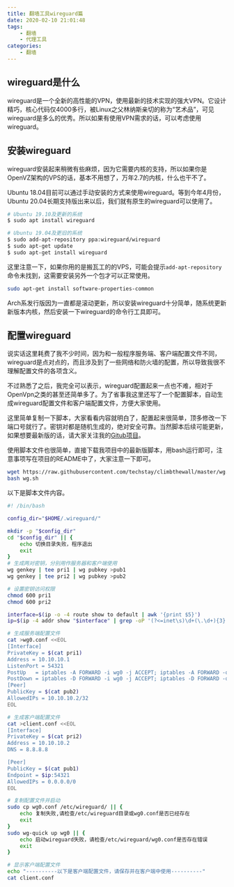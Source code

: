```yaml
---
title: 翻墙工具wireguard篇
date: 2020-02-10 21:01:48
tags:
    - 翻墙
    - 代理工具
categories:
    - 翻墙
---
```


## wireguard是什么

wireguard是一个全新的高性能的VPN，使用最新的技术实现的强大VPN。它设计精巧，核心代码仅4000多行，被Linux之父林纳斯亲切的称为“艺术品”，可见wireguard是多么的优秀。所以如果有使用VPN需求的话，可以考虑使用wireguard。

## 安装wireguard

wireguard安装起来稍微有些麻烦，因为它需要内核的支持，所以如果你是OpenVZ架构的VPS的话，基本不用想了，万年2.7的内核，什么也干不了。

Ubuntu 18.04目前可以通过手动安装的方式来使用wireguard。等到今年4月份，Ubuntu 20.04长期支持版出来以后，我们就有原生的wireguard可以使用了。

```sh
# Ubuntu 19.10及更新的系统
$ sudo apt install wireguard

# Ubuntu 19.04及更旧的系统
$ sudo add-apt-repository ppa:wireguard/wireguard
$ sudo apt-get update
$ sudo apt-get install wireguard
```

这里注意一下，如果你用的是搬瓦工的的VPS，可能会提示`add-apt-repository`命令未找到，这需要安装另外一个包才可以正常使用。

```sh
sudo apt-get install software-properties-common
```

Arch系发行版因为一直都是滚动更新，所以安装wireguard十分简单，随系统更新新版本内核，然后安装一下wireguard的命令行工具即可。

## 配置wireguard

说实话这里耗费了我不少时间，因为和一般程序服务端、客户端配置文件不同，wireguard是点对点的，而且涉及到了一些网络和防火墙的配置，所以导致我很不理解配置文件的各项含义。

不过熟悉了之后，我完全可以表示，wireguard配置起来一点也不难，相对于OpenVpn之类的甚至还简单多了。为了省事我这里还写了一个配置脚本，自动生成wireguard配置文件和客户端配置文件，方便大家使用。

这里简单复制一下脚本，大家看看内容就明白了，配置起来很简单，顶多修改一下端口号就行了。密钥对都是随机生成的，绝对安全可靠。当然脚本后续可能更新，如果想要最新版的话，请大家关注我的[Gitub项目](https://github.com/techstay/climbthewall)。

使用脚本文件也很简单，直接下载我项目中的最新版脚本，用bash运行即可，注意事项写在项目的README中了，大家注意一下即可。

```sh
wget https://raw.githubusercontent.com/techstay/climbthewall/master/wg.sh
bash wg.sh
```

以下是脚本文件内容。

```sh
#! /bin/bash

config_dir="$HOME/.wireguard/"

mkdir -p "$config_dir"
cd "$config_dir" || {
    echo 切换目录失败，程序退出
    exit
}
# 生成两对密钥，分别用作服务器和客户端使用
wg genkey | tee pri1 | wg pubkey >pub1
wg genkey | tee pri2 | wg pubkey >pub2

# 设置密钥访问权限
chmod 600 pri1
chmod 600 pri2

interface=$(ip -o -4 route show to default | awk '{print $5}')
ip=$(ip -4 addr show "$interface" | grep -oP '(?<=inet\s)\d+(\.\d+){3}')

# 生成服务端配置文件
cat >wg0.conf <<EOL
[Interface] 
PrivateKey = $(cat pri1)
Address = 10.10.10.1
ListenPort = 54321
PostUp   = iptables -A FORWARD -i wg0 -j ACCEPT; iptables -A FORWARD -o wg0 -j ACCEPT; iptables -t nat -A POSTROUTING -o $interface -j MASQUERADE
PostDown = iptables -D FORWARD -i wg0 -j ACCEPT; iptables -D FORWARD -o wg0 -j ACCEPT; iptables -t nat -D POSTROUTING -o $interface -j MASQUERADE
[Peer]
PublicKey = $(cat pub2)
AllowedIPs = 10.10.10.2/32
EOL

# 生成客户端配置文件
cat >client.conf <<EOL
[Interface]
PrivateKey = $(cat pri2)
Address = 10.10.10.2
DNS = 8.8.8.8

[Peer]
PublicKey = $(cat pub1)
Endpoint = $ip:54321
AllowedIPs = 0.0.0.0/0
EOL

# 复制配置文件并启动
sudo cp wg0.conf /etc/wireguard/ || {
    echo 复制失败,请检查/etc/wireguard目录或wg0.conf是否已经存在
    exit
}
sudo wg-quick up wg0 || {
    echo 启动wireguard失败，请检查/etc/wireguard/wg0.conf是否存在错误
    exit
}

# 显示客户端配置文件
echo "----------以下是客户端配置文件，请保存并在客户端中使用----------"
cat client.conf
```





